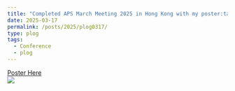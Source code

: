```yaml
---
title: "Completed APS March Meeting 2025 in Hong Kong with my poster:tada:"
date: 2025-03-17
permalink: /posts/2025/plog0317/
type: plog
tags:
  - Conference
  - plog
---
```

[Poster Here]("/talks/2025-03-17-nanoscale-optoelectronic-materials")
<br/><img src='/images/pictures/APSPoster2025.JPG'>